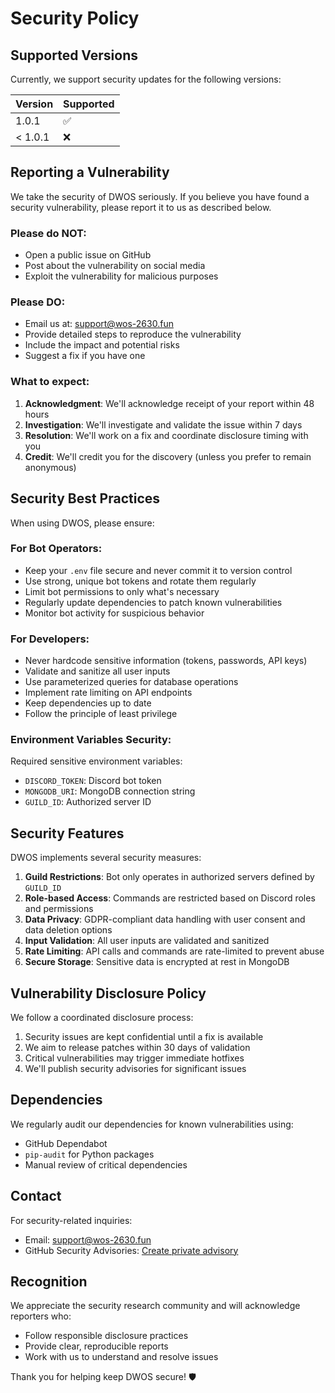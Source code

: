 # Security Policy

## Supported Versions

Currently, we support security updates for the following versions:

| Version | Supported |
|---------|-----------|
| 1.0.1   | ✅         |
| < 1.0.1 | ❌         |

## Reporting a Vulnerability

We take the security of DWOS seriously. If you believe you have found a security vulnerability, please report it to us as described below.

### Please do NOT:
- Open a public issue on GitHub
- Post about the vulnerability on social media
- Exploit the vulnerability for malicious purposes

### Please DO:
- Email us at: support@wos-2630.fun
- Provide detailed steps to reproduce the vulnerability
- Include the impact and potential risks
- Suggest a fix if you have one

### What to expect:
1. **Acknowledgment**: We'll acknowledge receipt of your report within 48 hours
2. **Investigation**: We'll investigate and validate the issue within 7 days
3. **Resolution**: We'll work on a fix and coordinate disclosure timing with you
4. **Credit**: We'll credit you for the discovery (unless you prefer to remain anonymous)

## Security Best Practices

When using DWOS, please ensure:

### For Bot Operators:
- Keep your `.env` file secure and never commit it to version control
- Use strong, unique bot tokens and rotate them regularly
- Limit bot permissions to only what's necessary
- Regularly update dependencies to patch known vulnerabilities
- Monitor bot activity for suspicious behavior

### For Developers:
- Never hardcode sensitive information (tokens, passwords, API keys)
- Validate and sanitize all user inputs
- Use parameterized queries for database operations
- Implement rate limiting on API endpoints
- Keep dependencies up to date
- Follow the principle of least privilege

### Environment Variables Security:
Required sensitive environment variables:
- `DISCORD_TOKEN`: Discord bot token
- `MONGODB_URI`: MongoDB connection string
- `GUILD_ID`: Authorized server ID

## Security Features

DWOS implements several security measures:

1. **Guild Restrictions**: Bot only operates in authorized servers defined by `GUILD_ID`
2. **Role-based Access**: Commands are restricted based on Discord roles and permissions
3. **Data Privacy**: GDPR-compliant data handling with user consent and data deletion options
4. **Input Validation**: All user inputs are validated and sanitized
5. **Rate Limiting**: API calls and commands are rate-limited to prevent abuse
6. **Secure Storage**: Sensitive data is encrypted at rest in MongoDB

## Vulnerability Disclosure Policy

We follow a coordinated disclosure process:

1. Security issues are kept confidential until a fix is available
2. We aim to release patches within 30 days of validation
3. Critical vulnerabilities may trigger immediate hotfixes
4. We'll publish security advisories for significant issues

## Dependencies

We regularly audit our dependencies for known vulnerabilities using:
- GitHub Dependabot
- `pip-audit` for Python packages
- Manual review of critical dependencies

## Contact

For security-related inquiries:
- Email: support@wos-2630.fun
- GitHub Security Advisories: [Create private advisory](https://github.com/AlessVett/whiteout-survival-bot/security/advisories/new)

## Recognition

We appreciate the security research community and will acknowledge reporters who:
- Follow responsible disclosure practices
- Provide clear, reproducible reports
- Work with us to understand and resolve issues

Thank you for helping keep DWOS secure! 🛡️